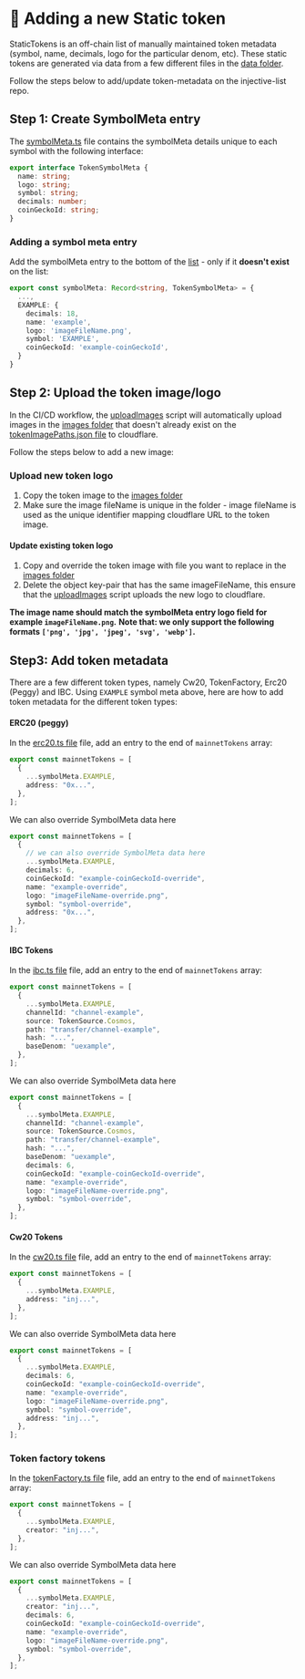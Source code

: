 # 📜 Adding a new Static token

StaticTokens is an off-chain list of manually maintained token metadata (symbol, name, decimals, logo for the particular denom, etc).
These static tokens are generated via data from a few different files in the [data folder](./ts-scripts/data/).

Follow the steps below to add/update token-metadata on the injective-list repo.

## Step 1: Create SymbolMeta entry

The [symbolMeta.ts](./ts-scripts/data/symbolMeta.ts) file contains the symbolMeta details unique to each symbol with the following interface:

```ts
export interface TokenSymbolMeta {
  name: string;
  logo: string;
  symbol: string;
  decimals: number;
  coinGeckoId: string;
}
```

### Adding a symbol meta entry

Add the symbolMeta entry to the bottom of the [list](./ts-scripts/data/symbolMeta.ts) - only if it **doesn't exist** on the list:

```ts
export const symbolMeta: Record<string, TokenSymbolMeta> = {
  ...,
  EXAMPLE: {
    decimals: 18,
    name: 'example',
    logo: 'imageFileName.png',
    symbol: 'EXAMPLE',
    coinGeckoId: 'example-coinGeckoId',
  }
}
```

## Step 2: Upload the token image/logo

In the CI/CD workflow, the [uploadImages](./ts-scripts/uploadImages.ts) script will automatically upload images in the [images folder](./ts-scripts/images/) that doesn't already exist on the [tokenImagePaths.json file](./data/tokenImagePaths.json) to cloudflare.

Follow the steps below to add a new image:

### Upload new token logo

1. Copy the token image to the [images folder](./ts-scripts/images/)
2. Make sure the image fileName is unique in the folder - image fileName is used as the unique identifier mapping cloudflare URL to the token image.

#### Update existing token logo

1. Copy and override the token image with file you want to replace in the [images folder](./ts-scripts/images/)
2. Delete the object key-pair that has the same imageFileName, this ensure that the [uploadImages](./ts-scripts/uploadImages.ts) script uploads the new logo to cloudflare.

**The image name should match the symbolMeta entry logo field for example `imageFileName.png`.**
**Note that: we only support the following formats `['png', 'jpg', 'jpeg', 'svg', 'webp']`.**

## Step3: Add token metadata

There are a few different token types, namely Cw20, TokenFactory, Erc20 (Peggy) and IBC.
Using `EXAMPLE` symbol meta above, here are how to add token metadata for the different token types:

#### ERC20 (peggy)

In the [erc20.ts file](./ts-scripts/data/erc20.ts) file, add an entry to the end of `mainnetTokens` array:

```ts
export const mainnetTokens = [
  {
    ...symbolMeta.EXAMPLE,
    address: "0x...",
  },
];
```

We can also override SymbolMeta data here

```ts
export const mainnetTokens = [
  {
    // we can also override SymbolMeta data here
    ...symbolMeta.EXAMPLE,
    decimals: 6,
    coinGeckoId: "example-coinGeckoId-override",
    name: "example-override",
    logo: "imageFileName-override.png",
    symbol: "symbol-override",
    address: "0x...",
  },
];
```

#### IBC Tokens

In the [ibc.ts file](./ts-scripts/data/ibc.ts) file, add an entry to the end of `mainnetTokens` array:

```ts
export const mainnetTokens = [
  {
    ...symbolMeta.EXAMPLE,
    channelId: "channel-example",
    source: TokenSource.Cosmos,
    path: "transfer/channel-example",
    hash: "...",
    baseDenom: "uexample",
  },
];
```

We can also override SymbolMeta data here

```ts
export const mainnetTokens = [
  {
    ...symbolMeta.EXAMPLE,
    channelId: "channel-example",
    source: TokenSource.Cosmos,
    path: "transfer/channel-example",
    hash: "...",
    baseDenom: "uexample",
    decimals: 6,
    coinGeckoId: "example-coinGeckoId-override",
    name: "example-override",
    logo: "imageFileName-override.png",
    symbol: "symbol-override",
  },
];
```

#### Cw20 Tokens

In the [cw20.ts file](./ts-scripts/data/cw20.ts) file, add an entry to the end of `mainnetTokens` array:

```ts
export const mainnetTokens = [
  {
    ...symbolMeta.EXAMPLE,
    address: "inj...",
  },
];
```

We can also override SymbolMeta data here

```ts
export const mainnetTokens = [
  {
    ...symbolMeta.EXAMPLE,
    decimals: 6,
    coinGeckoId: "example-coinGeckoId-override",
    name: "example-override",
    logo: "imageFileName-override.png",
    symbol: "symbol-override",
    address: "inj...",
  },
];
```

### Token factory tokens

In the [tokenFactory.ts file](./ts-scripts/data/tokenFactory.ts) file, add an entry to the end of `mainnetTokens` array:

```ts
export const mainnetTokens = [
  {
    ...symbolMeta.EXAMPLE,
    creator: "inj...",
  },
];
```

We can also override SymbolMeta data here

```ts
export const mainnetTokens = [
  {
    ...symbolMeta.EXAMPLE,
    creator: "inj...",
    decimals: 6,
    coinGeckoId: "example-coinGeckoId-override",
    name: "example-override",
    logo: "imageFileName-override.png",
    symbol: "symbol-override",
  },
];
```
